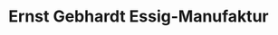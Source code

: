 ---
title: "Ernst Gebhardt Essig-Manufaktur"
url: /sommerhausen/ernst-gebhardt-essig-manufaktur/
shop: Lebensmittel
---